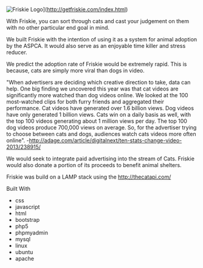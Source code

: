 ![Friskie Logo](http://getfriskie.com/images/logo.png)](http://getfriskie.com/index.html)

With Friskie, you can sort through cats and cast your judgement on them with no other particular end goal in mind.

We built Friskie with the intention of using it as a system for animal adoption by the ASPCA. It would also serve as an enjoyable time killer and stress reducer.

We predict the adoption rate of Friskie would be extremely rapid. This is because, cats are simply more viral than dogs in video.

"When advertisers are deciding which creative direction to take, data can help. One big finding we uncovered this year was that cat videos are significantly more watched than dog videos online. We looked at the 100 most-watched clips for both furry friends and aggregated their performance. Cat videos have generated over 1.6 billion views. Dog videos have only generated 1 billion views. Cats win on a daily basis as well, with the top 100 videos generating about 1 million views per day. The top 100 dog videos produce 700,000 views on average. So, for the advertiser trying to choose between cats and dogs, audiences watch cats videos more often online". -http://adage.com/article/digitalnext/ten-stats-change-video-2013/238915/

We would seek to integrate paid advertising into the stream of Cats. Friskie would also donate a portion of its proceeds to benefit animal shelters.

Friskie was build on a LAMP stack using the http://thecatapi.com/

Built With
- css
- javascript
- html
- bootstrap
- php5
- phpmyadmin
- mysql
- linux
- ubuntu
- apache
